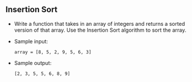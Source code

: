 ## Insertion Sort

- Write a function that takes in an array of integers and returns a sorted version of that array. Use the Insertion Sort algorithm to sort the array.

- Sample input:
  ~~~
  array = [8, 5, 2, 9, 5, 6, 3]
  ~~~
- Sample output:
  ~~~
  [2, 3, 5, 5, 6, 8, 9]
  ~~~
